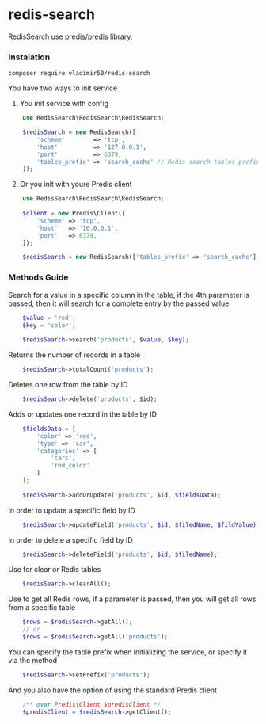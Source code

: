 # redis-search

RedisSearch use [predis/predis](https://github.com/predis/predis) library.
### Instalation
`composer require vladimir50/redis-search`

You have two ways to init service

1) You init service with config
```php
    use RedisSearch\RedisSearch\RedisSearch;

    $redisSearch = new RedisSearch([
        'scheme'        => 'tcp',
        'host'          => '127.0.0.1',
        'port'          => 6379,
        'tables_prefix' => 'search_cache' // Redis search tables prefix
    ]);
```
2) Or you init with youre Predis client
```php
    use RedisSearch\RedisSearch\RedisSearch;
    
    $client = new Predis\Client([
        'scheme' => 'tcp',
        'host'   => '10.0.0.1',
        'port'   => 6379,
    ]);

    $redisSearch = new RedisSearch(['tables_prefix' => 'search_cache'], $client);
```
### Methods Guide
Search for a value in a specific column in the table, if the 4th parameter is passed, then it will search for a complete entry by the passed value
```php
    $value = 'red';
    $key = 'color';
    
    $redisSearch->search('products', $value, $key);
```
Returns the number of records in a table
```php
    $redisSearch->totalCount('products');
```
Deletes one row from the table by ID
```php
    $redisSearch->delete('products', $id);
```
Adds or updates one record in the table by ID
```php
    $fieldsData = [
        'color' => 'red',
        'type' => 'car',
        'categories' => [
            'cars',
            'red_color'
        ]
    ];
    
    $redisSearch->addOrUpdate('products', $id, $fieldsData);
```
In order to update a specific field by ID
```php
    $redisSearch->updateField('products', $id, $filedName, $fildValue);
```
In order to delete a specific field by ID
```php
    $redisSearch->deleteField('products', $id, $filedName);
```
Use for clear or Redis tables
```php
    $redisSearch->clearAll();
```
Use to get all Redis rows, if a parameter is passed, then you will get all rows from a specific table
```php
    $rows = $redisSearch->getAll();
    // or
    $rows = $redisSearch->getAll('products');
```
You can specify the table prefix when initializing the service, or specify it via the method
```php
    $redisSearch->setPrefix('products');
```
And you also have the option of using the standard Predis client
```php
    /** @var Predis\Client $predisClient */
    $predisClient = $redisSearch->getClient();
```
